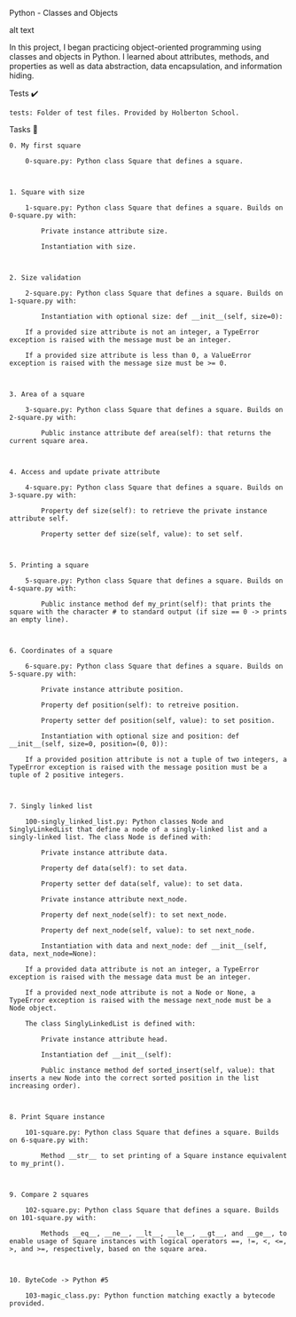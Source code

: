 Python - Classes and Objects



alt text



In this project, I began practicing object-oriented programming using classes and objects in Python. I learned about attributes, methods, and properties as well as data abstraction, data encapsulation, and information hiding.

Tests ✔️



    tests: Folder of test files. Provided by Holberton School.



Tasks 📃



    0. My first square

        0-square.py: Python class Square that defines a square.



    1. Square with size

        1-square.py: Python class Square that defines a square. Builds on 0-square.py with:

            Private instance attribute size.

            Instantiation with size.



    2. Size validation

        2-square.py: Python class Square that defines a square. Builds on 1-square.py with:

            Instantiation with optional size: def __init__(self, size=0):

        If a provided size attribute is not an integer, a TypeError exception is raised with the message must be an integer.

        If a provided size attribute is less than 0, a ValueError exception is raised with the message size must be >= 0.



    3. Area of a square

        3-square.py: Python class Square that defines a square. Builds on 2-square.py with:

            Public instance attribute def area(self): that returns the current square area.



    4. Access and update private attribute

        4-square.py: Python class Square that defines a square. Builds on 3-square.py with:

            Property def size(self): to retrieve the private instance attribute self.

            Property setter def size(self, value): to set self.



    5. Printing a square

        5-square.py: Python class Square that defines a square. Builds on 4-square.py with:

            Public instance method def my_print(self): that prints the square with the character # to standard output (if size == 0 -> prints an empty line).



    6. Coordinates of a square

        6-square.py: Python class Square that defines a square. Builds on 5-square.py with:

            Private instance attribute position.

            Property def position(self): to retreive position.

            Property setter def position(self, value): to set position.

            Instantiation with optional size and position: def __init__(self, size=0, position=(0, 0)):

        If a provided position attribute is not a tuple of two integers, a TypeError exception is raised with the message position must be a tuple of 2 positive integers.



    7. Singly linked list

        100-singly_linked_list.py: Python classes Node and SinglyLinkedList that define a node of a singly-linked list and a singly-linked list. The class Node is defined with:

            Private instance attribute data.

            Property def data(self): to set data.

            Property setter def data(self, value): to set data.

            Private instance attribute next_node.

            Property def next_node(self): to set next_node.

            Property def next_node(self, value): to set next_node.

            Instantiation with data and next_node: def __init__(self, data, next_node=None):

        If a provided data attribute is not an integer, a TypeError exception is raised with the message data must be an integer.

        If a provided next_node attribute is not a Node or None, a TypeError exception is raised with the message next_node must be a Node object.

        The class SinglyLinkedList is defined with:

            Private instance attribute head.

            Instantiation def __init__(self):

            Public instance method def sorted_insert(self, value): that inserts a new Node into the correct sorted position in the list increasing order).



    8. Print Square instance

        101-square.py: Python class Square that defines a square. Builds on 6-square.py with:

            Method __str__ to set printing of a Square instance equivalent to my_print().



    9. Compare 2 squares

        102-square.py: Python class Square that defines a square. Builds on 101-square.py with:

            Methods __eq__, __ne__, __lt__, __le__, __gt__, and __ge__, to enable usage of Square instances with logical operators ==, !=, <, <=, >, and >=, respectively, based on the square area.



    10. ByteCode -> Python #5

        103-magic_class.py: Python function matching exactly a bytecode provided.


